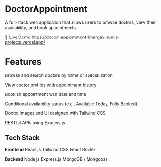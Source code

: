 ﻿# DoctorAppointment

A full-stack web application that allows users to browse doctors, view their availability, and book appointments.

🔗 Live Demo
https://doctor-appointment-bhargav-sunils-projects.vercel.app/

# Features
Browse and search doctors by name or specialization

View doctor profiles with appointment history

Book an appointment with date and time

Conditional availability status (e.g., Available Today, Fully Booked)

Doctor images and UI designed with Tailwind CSS

RESTful APIs using Express.js

## Tech Stack
**Frontend** 
React.js
Tailwind CSS
React Router

**Backend**
Node.js
Express.js
MongoDB / Mongoose


